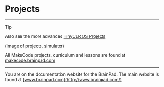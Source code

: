 # Projects
---
> [!Tip]
> Also see the more advanced [TinyCLR OS Projects](..\go-beyond\projects\intro.md)

(image of projects, simulator)

All MakeCode projects, curriculum and lessons are found at [makecode.brainpad.com](https://makecode.brainpad.com/)

---
You are on the documentation website for the BrainPad. The main website is found at [www.brainpad.com](http://www.brainpad.com/)
